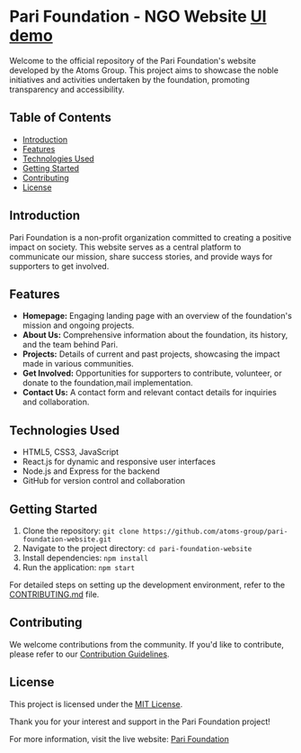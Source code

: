 # Pari Foundation - NGO Website  <a href="https://www.figma.com/proto/dAGHeus7Bt9oncSx0sipKS/Pari-Foundation?type=design&node-id=3-550&t=QLOUcNBbML6PqFhz-0&scaling=min-zoom&page-id=0%3A1"> UI demo </a>

Welcome to the official repository of the Pari Foundation's website developed by the Atoms Group. This project aims to showcase the noble initiatives and activities undertaken by the foundation, promoting transparency and accessibility.

## Table of Contents

- [Introduction](#introduction)
- [Features](#features)
- [Technologies Used](#technologies-used)
- [Getting Started](#getting-started)
- [Contributing](#contributing)
- [License](#license)

## Introduction

Pari Foundation is a non-profit organization committed to creating a positive impact on society. This website serves as a central platform to communicate our mission, share success stories, and provide ways for supporters to get involved.

## Features

- **Homepage:** Engaging landing page with an overview of the foundation's mission and ongoing projects.
- **About Us:** Comprehensive information about the foundation, its history, and the team behind Pari.
- **Projects:** Details of current and past projects, showcasing the impact made in various communities.
- **Get Involved:** Opportunities for supporters to contribute, volunteer, or donate to the foundation,mail implementation.
- **Contact Us:** A contact form and relevant contact details for inquiries and collaboration.

## Technologies Used

- HTML5, CSS3, JavaScript
- React.js for dynamic and responsive user interfaces
- Node.js and Express for the backend
- GitHub for version control and collaboration

## Getting Started

1. Clone the repository: `git clone https://github.com/atoms-group/pari-foundation-website.git`
2. Navigate to the project directory: `cd pari-foundation-website`
3. Install dependencies: `npm install`
4. Run the application: `npm start`

For detailed steps on setting up the development environment, refer to the [CONTRIBUTING.md](CONTRIBUTING.md) file.

## Contributing

We welcome contributions from the community. If you'd like to contribute, please refer to our [Contribution Guidelines](CONTRIBUTING.md).

## License

This project is licensed under the [MIT License](LICENSE).

Thank you for your interest and support in the Pari Foundation project!

For more information, visit the live website: [Pari Foundation](https://parifoundation.org)

